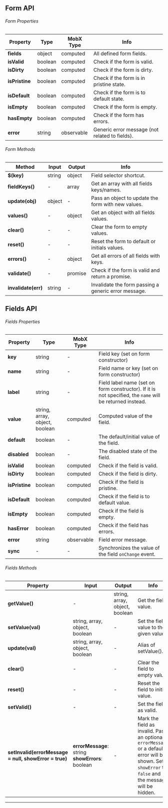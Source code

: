 ## Form API

###### Form Properties

| Property | Type | MobX Type | Info |
|---|---|---|---|
| **fields** | object | computed | All defined form fields. |
| **isValid** | boolean | computed | Check if the form is valid. |
| **isDirty** | boolean | computed | Check if the form is dirty. |
| **isPristine** | boolean | computed | Check if the form is in pristine state. |
| **isDefault** | boolean | computed | Check if the form is to default state. |
| **isEmpty** | boolean | computed | Check if the form is empty. |
| **hasEmpty** | boolean | computed | Check if the form has errors. |
| **error** | string | observable | Generic error message (not related to fields). |

###### Form Methods

| Method | Input | Output | Info |
|---|---|---|---|
| **$(key)** | string | object | Field selector shortcut. |
| **fieldKeys()** | - | array | Get an array with all fields keys/names. |
| **update(obj)** | object | - | Pass an object to update the form with new values. |
| **values()** | - | object | Get an object with all fields values. |
| **clear()** | - | - | Clear the form to empty values. |
| **reset()** | - | - | Reset the form to default or initials values. |
| **errors()** | - | object | Get all errors of all fields with keys. |
| **validate()** | - | promise | Check if the form is valid and return a promise. |
| **invalidate(err)** | string | - | Invalidate the form passing a generic error message. |


## Fields API

###### Fields Properties

| Property | Type | MobX Type | Info |
|---|---|---|---|
| **key** | string | - | Field key (set on form constructor) |
| **name** | string | - | Field name or key (set on form constructor) |
| **label** | string | - | Field label name (set on form constructor). If it is not specified, the `name` will be returned instead. |
| **value** | string, array, object, boolean | computed | Computed value of the field. |
| **default** | boolean | - | The default/initial value of the field. |
| **disabled** | boolean | - | The disabled state of the field. |
| **isValid** | boolean | computed | Check if the field is valid. |
| **isDirty** | boolean | computed | Check if the field is dirty. |
| **isPristine** | boolean | computed | Check if the field is pristine. |
| **isDefault** | boolean | computed | Check if the field is to default value. |
| **isEmpty** | boolean | computed | Check if the field is empty. |
| **hasError** | boolean | computed | Check if the field has errors. |
| **error** | string | observable | Field error message. |
| **sync** | - | - | Synchronizes the value of the field `onChange` event. |

###### Fields Methods

| Property | Input | Output | Info |
|---|---|---|---|
| **getValue()** | - | string, array, object, boolean | Get the field value. |
| **setValue(val)** | string, array, object, boolean | - | Set the field value to the given value. |
| **update(val)** | string, array, object, boolean | - | Alias of setValue(). |
| **clear()** | - | - | Clear the field to empty value. |
| **reset()** | - | - | Reset the field to initial value. |
| **setValid()** | - | - | Set the field as valid. |
| **setInvalid(errorMessage = null, showError = true)** | **errorMessage**: string <br> **showErrors**: boolean | - | Mark the field as invalid. Pass an optional `errorMessage` or a default error will be shown. Set `showError` to `false` and the message will be hidden.  |

---
